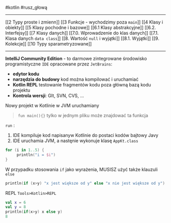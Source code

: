 #kotlin #rusz_głową 

---
[[2 Typy proste i zmienn]]
[[3 Funkcje - wychodzimy poza `main`]]
[[4 Klasy i obiekty]]
[[5 Klasy pochodne i bazowe]]
[[6.1 Klasy abstrakcyjne]]
[[6.2. Interfejsy]]
[[7 Klasy danych]]
[[7.0. Wprowadzenie do  klas danych]]
[[7.1. Klasa danych `data class`]]
[[8. Wartość `null` i  wyjątki]]
[[8.1. Wyjątki]]
[[9. Kolekcje]]
[[10 Typy sparametryzowane]]












----------
**IntelliJ Community Edition** - to darmowe zintegrowane środowisko programistyczne `IDE` opracowane przez `JetBrains`:
- **edytor kodu**
- **narzędzia do budowy** kod można kompilować i uruchamiać
- **Kotlin REPL** testowanie fragmentów kodu poza główną bazą kodu projektu
- **Kontrola wersji**: GIt, SVN, CVS, ...

Nowy projekt w Kotlinie w JVM uruchamiany

> `fun main(){}` tylko w jednym pliku może znajdować ta funkcja

`run` :
1. IDE kompiluje kod napisanyw Kotlinie do postaci kodów bajtowy Javy
2. IDE uruchamia JVM, a nastęnie wykonuje klasę `AppKt.class`

```kotlin
for (i in 1..5) {  
     println("i = $i")  
}


```

W przypadku stosowania `if` jako wyrażenia, MUSISZ użyć także klauzuli `else`
```kotlin
println(if (x>y) "x jest większe od y" else "x nie jest większe od y")
```

REPL
`Tools>Kotlin>REPL`
```kotlin
val x = 6
val y = 8
println(if(x>y) x else y)
8
```











